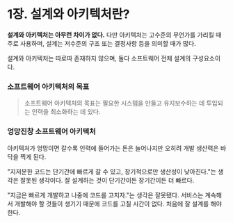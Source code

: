 # 1장. 설계와 아키텍처란?

**설계와 아키텍처는 아무런 차이가 없다.** 다만 아키텍처는 고수준의 무언가를 가리킬 때 주로 사용하며, 설계는 저수준의 구조 또는 결정사항 등을 의미할 때가 많다.

설계와 아키텍처는 따로따 존재하지 않으며, 둘다 소프트웨어 전체 설계의 구성요소이다.

### 소프트웨어 아키텍처의 목표 

> 소프트웨어 아키텍처의 목표는 필요한 시스템을 만들고 유지보수하는 데 투입되는 인력을 최소화하는 데 있다.

### 엉망진창 소프트웨어 아키텍처 

아키텍처가 엉망이면 갈수록 인력에 들어가는 돈은 늘어나지만 오히려 개발 생산력은 바닥을 찍게 된다. 

"지저분한 코드는 단기간에 빠르게 갈 수 있고, 장기적으로만 생산성이 낮아진다."는 생각은 잘못된 생각이다. 잘 설계하는 것이 단기간이든 장기간이든 더 빠르다.

"지금은 빠르게 개발하고 나중에 코드를 고치자."는 생각은 잘못됐다. 서비스는 계속해서 개발해야 할 것들이 생기기 때문에 코드를 고칠 시간이 없다. 처음에 잘 설계를 해야 한다.

